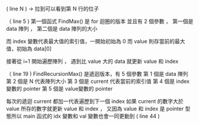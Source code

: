 ( line N ) -> 拉到可以看到第 N 行的位子

（ line 5 )
第一個函式 FindMax() 是 for 迴圈的版本 
並且有 2 個參數 ， 第一個是 data 陣列 ， 第二個是 data 陣列的大小

而 index 變數代表最大值的索引值，一開始初始為 0 
而 value 則存當前的最大值，初始為 data[0] 

接著從 i=1 開始遍歷陣列 ， 遇到比 value 大的 data 就更新 value 和 index 


（ line 19 )
FindRecursionMax() 是遞迴版本，有 5 個參數 
第 1 個是 data 陣列
第 2 個是 N 代表陣列大小 
第 3 個是 current 代表當前的索引值
第 4 個是 index變數的 pointer
第 5 個是 value變數的 pointer 

每次的遞迴 current 都加一代表遍歷到下一個  index 
如果 current 的數字大於 value 所存的數字就更新 value 和 index ， 又因為 value 和 index 是 pointer 型態所以 main 函式的 idx 變數和 val 變數也會一同更動到
( line 44 ) 



